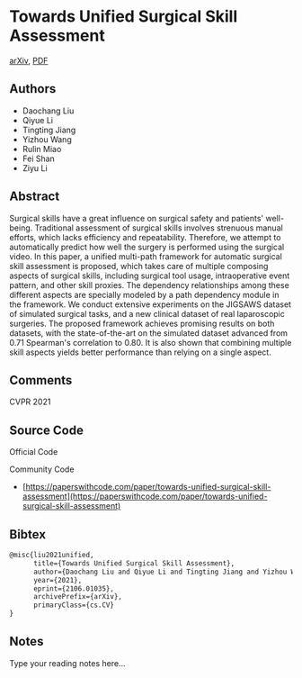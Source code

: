 
# Towards Unified Surgical Skill Assessment

[arXiv](https://arxiv.org/abs/2106.01035), [PDF](https://arxiv.org/pdf/2106.01035.pdf)

## Authors

- Daochang Liu
- Qiyue Li
- Tingting Jiang
- Yizhou Wang
- Rulin Miao
- Fei Shan
- Ziyu Li

## Abstract

Surgical skills have a great influence on surgical safety and patients' well-being. Traditional assessment of surgical skills involves strenuous manual efforts, which lacks efficiency and repeatability. Therefore, we attempt to automatically predict how well the surgery is performed using the surgical video. In this paper, a unified multi-path framework for automatic surgical skill assessment is proposed, which takes care of multiple composing aspects of surgical skills, including surgical tool usage, intraoperative event pattern, and other skill proxies. The dependency relationships among these different aspects are specially modeled by a path dependency module in the framework. We conduct extensive experiments on the JIGSAWS dataset of simulated surgical tasks, and a new clinical dataset of real laparoscopic surgeries. The proposed framework achieves promising results on both datasets, with the state-of-the-art on the simulated dataset advanced from 0.71 Spearman's correlation to 0.80. It is also shown that combining multiple skill aspects yields better performance than relying on a single aspect.

## Comments

CVPR 2021

## Source Code

Official Code



Community Code

- [https://paperswithcode.com/paper/towards-unified-surgical-skill-assessment](https://paperswithcode.com/paper/towards-unified-surgical-skill-assessment)

## Bibtex

```tex
@misc{liu2021unified,
      title={Towards Unified Surgical Skill Assessment}, 
      author={Daochang Liu and Qiyue Li and Tingting Jiang and Yizhou Wang and Rulin Miao and Fei Shan and Ziyu Li},
      year={2021},
      eprint={2106.01035},
      archivePrefix={arXiv},
      primaryClass={cs.CV}
}
```

## Notes

Type your reading notes here...


